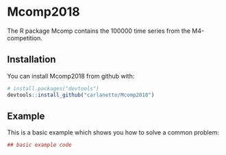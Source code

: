 # Mcomp2018

The R package Mcomp contains the 100000 time series from the M4-competition. 

## Installation

You can install Mcomp2018 from github with:


``` r
# install.packages("devtools")
devtools::install_github("carlanetto/Mcomp2018")
```

## Example

This is a basic example which shows you how to solve a common problem:

``` r
## basic example code
```
